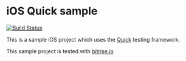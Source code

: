 # iOS Quick sample

[![Build Status](https://www.bitrise.io/app/a098537973cbafee.svg?token=umUS6sPiegtN42MJjy8xOw&branch=master)](https://www.bitrise.io/app/a098537973cbafee)

This is a sample iOS project which
uses the [Quick](https://github.com/Quick/Quick/tree/master/Documentation)
testing framework.

This sample project is tested with [bitrise.io](https://bitrise.io/)